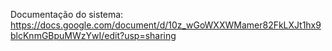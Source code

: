 Documentação do sistema: https://docs.google.com/document/d/10z_wGoWXXWMamer82FkLXJt1hx9blcKnmGBpuMWzYwI/edit?usp=sharing

